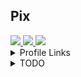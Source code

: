 ## Pix

<a href="http://www.github.com/Pixailz">
	<img src="https://github-readme-stats.vercel.app/api?username=Pixailz&icon_color=008000&title_color=008000&bg_color=22272e&hide_border=true&show_icons=true" />
</a>
<a href="http://www.github.com/Pixailz">
	<img src="https://github-readme-streak-stats.herokuapp.com/?user=Pixailz&hide_border=true&background=22272e&ring=adbac7&fire=008000&currStreakLabel=adbac7&currStreakNum=008000&sideNums=adbac7&sideLabels=adbac7&dates=64748b" />
</a>

<a href="http://www.github.com/Pixailz">
	<img src="https://github-readme-stats.vercel.app/api/top-langs?username=Pixailz&layout=compact&icon_color=008000&title_color=008000&bg_color=22272e&hide_border=true&hide=roff&card_width=500" />
</a>

<details>
  <summary>Profile Links</summary>
  <blockquote>
  <details>
    <summary>42</summary>
    <blockquote>
      <a href="https://profile.intra.42.fr/users/brda-sil">
        <img src="https://badgen.net/badge/Angoul%C3%AAme/brda-sil/50C878?icon=https://meta.intra.42.fr/images/42_logo.svg"/>
      </a>
    </blockquote>
  </details>
  <details>
    <summary>CTF</summary>
    <blockquote>

- [Try Hack Me](https://tryhackme.com/p/Pixailz)

	![Profile](https://tryhackme-badges.s3.amazonaws.com/Pixailz.png)
- [Root Me](https://www.root-me.org/Pixailz)
- [PicoCTF](https://play.picoctf.org/users/Pixailz)
- [Hack The Box](https://app.hackthebox.com/profile/193910)
- [WeChall](https://www.wechall.net/profile/Pixailz)
  </details>
</details>

<details>
  <summary>TODO</summary>

1. finish [ft_cpp](https://github.com/Pixailz/ft_cpp)
1. repush [ft_minishell](https://github.com/Pixailz/ft_minishell)
	- add correct pipe mecanism for exam
	- correct wrong behavior
1. finish VPN stuff
1. [ft_helper](https://github.com/Pixailz/ft_helper)
	- have work to do
	- push with bonus (almost done)
1. Server installation
	- configure strong openssh-server
	- install default package
	- strengthens the system
	- ? create a user
1. Make docker sample project
	- a default docker project to rush out a little project.
	- multiple branch for all type:
		- the basic one
		- with standealone scripts
		- with swarm mode (learn how to use [swarm](https://docs.docker.com/engine/swarm/))
1. docker_guac
</details>
